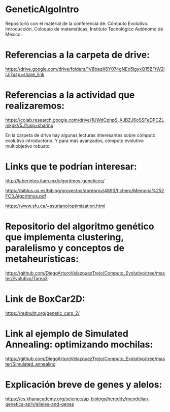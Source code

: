 # GeneticAlgoIntro
Repositorio con el material de la conferencia de: Cómputo Evolutivo. Introducción. Coloquio de matemáticas, Instituto Tecnológico Autónomo de México. 

# Referencias a la carpeta de drive: 

https://drive.google.com/drive/folders/1V8baqX6Y074gNEo5lgyxQ15BFtW2irJj?usp=share_link

# Referencias a la actividad que realizaremos: 

https://colab.research.google.com/drive/1UWdCphpS_XJBZJ6oSSFeDPCZLmkgkV5J?usp=sharing

En la carpeta de drive hay algunas lecturas interesantes sobre cómputo evolutivo introductorio. Y para más avanzados, cómputo evolutivo multiobjetivo robusto. 

# Links que te podrían interesar: 

http://laberintos.itam.mx/algoritmos-geneticos/

https://biblus.us.es/bibing/proyectos/abreproy/4893/fichero/Memoria%252FC3.Algoritmos.pdf

https://www.sfu.ca/~ssurjano/optimization.html

# Repositorio del algoritmo genético que implementa clustering, paralelismo y conceptos de metaheurísticas: 

https://github.com/DiegoArturoVelazquezTrejo/Computo_Evolutivo/tree/master/Evolutivo/Tarea3

# Link de BoxCar2D: 

https://rednuht.org/genetic_cars_2/

# Link al ejemplo de Simulated Annealing: optimizando mochilas: 

https://github.com/DiegoArturoVelazquezTrejo/Computo_Evolutivo/tree/master/Simulated_annealing

# Explicación breve de genes y alelos: 

https://es.khanacademy.org/science/ap-biology/heredity/mendelian-genetics-ap/v/alleles-and-genes
